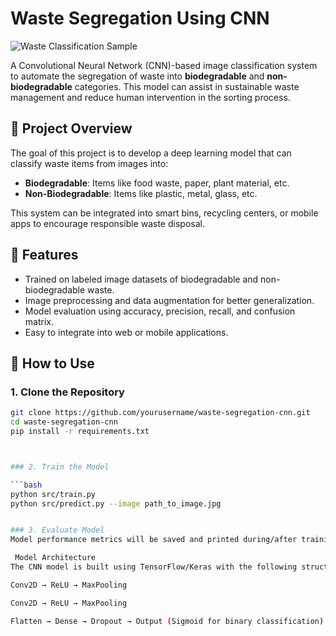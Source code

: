 # Waste Segregation Using CNN
![Waste Classification Sample](static/image/image1.png)

A Convolutional Neural Network (CNN)-based image classification system to automate the segregation of waste into **biodegradable** and **non-biodegradable** categories. This model can assist in sustainable waste management and reduce human intervention in the sorting process.

## 🧠 Project Overview

The goal of this project is to develop a deep learning model that can classify waste items from images into:
- **Biodegradable**: Items like food waste, paper, plant material, etc.
- **Non-Biodegradable**: Items like plastic, metal, glass, etc.

This system can be integrated into smart bins, recycling centers, or mobile apps to encourage responsible waste disposal.



## 🧰 Features

- Trained on labeled image datasets of biodegradable and non-biodegradable waste.
- Image preprocessing and data augmentation for better generalization.
- Model evaluation using accuracy, precision, recall, and confusion matrix.
- Easy to integrate into web or mobile applications.

## 🚀 How to Use

### 1. Clone the Repository

```bash
git clone https://github.com/yourusername/waste-segregation-cnn.git
cd waste-segregation-cnn
pip install -r requirements.txt



### 2. Train the Model

```bash
python src/train.py
python src/predict.py --image path_to_image.jpg


### 3. Evaluate Model
Model performance metrics will be saved and printed during/after training.

 Model Architecture
The CNN model is built using TensorFlow/Keras with the following structure:

Conv2D → ReLU → MaxPooling

Conv2D → ReLU → MaxPooling

Flatten → Dense → Dropout → Output (Sigmoid for binary classification)

